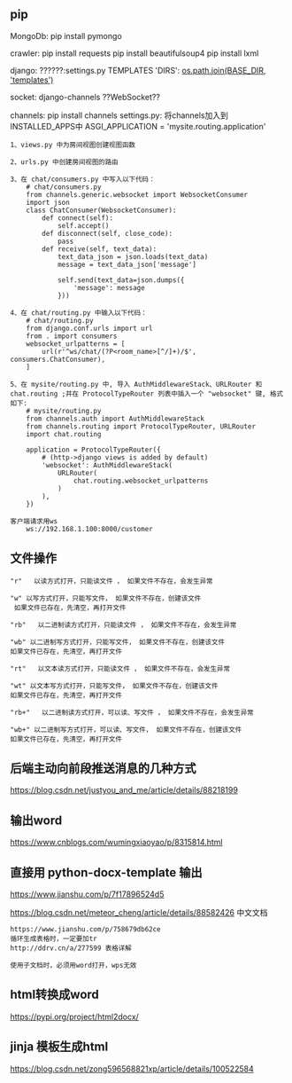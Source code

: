## pip 

MongoDb:
pip install pymongo

crawler:
pip install requests
pip install beautifulsoup4
pip install lxml

django:
	??????:settings.py	TEMPLATES	'DIRS': [os.path.join(BASE_DIR, 'templates')](????project????templates?)

socket:
	django-channels	??WebSocket??

channels:
	pip install channels
	settings.py:
		将channels加入到INSTALLED_APPS中
		ASGI_APPLICATION = 'mysite.routing.application'
	
	

	1、views.py 中为房间视图创建视图函数
	
	2、urls.py 中创建房间视图的路由
	
	3、在 chat/consumers.py 中写入以下代码：
		# chat/consumers.py
		from channels.generic.websocket import WebsocketConsumer
		import json
		class ChatConsumer(WebsocketConsumer):
			def connect(self):
				self.accept()
			def disconnect(self, close_code):
				pass
			def receive(self, text_data):
				text_data_json = json.loads(text_data)
				message = text_data_json['message']
	
				self.send(text_data=json.dumps({
					'message': message
				}))
				
	4、在 chat/routing.py 中输入以下代码：
		# chat/routing.py
		from django.conf.urls import url
		from . import consumers
		websocket_urlpatterns = [
			url(r'^ws/chat/(?P<room_name>[^/]+)/$', consumers.ChatConsumer),
		]
		
	5、在 mysite/routing.py 中, 导入 AuthMiddlewareStack、URLRouter 和 chat.routing ;并在 ProtocolTypeRouter 列表中插入一个 "websocket" 键, 格式如下:
		# mysite/routing.py
		from channels.auth import AuthMiddlewareStack
		from channels.routing import ProtocolTypeRouter, URLRouter
		import chat.routing
	
		application = ProtocolTypeRouter({
			# (http->django views is added by default)
			'websocket': AuthMiddlewareStack(
				URLRouter(
					chat.routing.websocket_urlpatterns
				)
			),
		})
	
	客户端请求用ws
		ws://192.168.1.100:8000/customer



## 文件操作

~~~
"r"   以读方式打开，只能读文件 ， 如果文件不存在，会发生异常      

"w" 以写方式打开，只能写文件， 如果文件不存在，创建该文件
 如果文件已存在，先清空，再打开文件

"rb"   以二进制读方式打开，只能读文件 ， 如果文件不存在，会发生异常      

"wb" 以二进制写方式打开，只能写文件， 如果文件不存在，创建该文件
如果文件已存在，先清空，再打开文件

"rt"   以文本读方式打开，只能读文件 ， 如果文件不存在，会发生异常      

"wt" 以文本写方式打开，只能写文件， 如果文件不存在，创建该文件
如果文件已存在，先清空，再打开文件

"rb+"   以二进制读方式打开，可以读、写文件 ， 如果文件不存在，会发生异常      

"wb+" 以二进制写方式打开，可以读、写文件， 如果文件不存在，创建该文件
如果文件已存在，先清空，再打开文件
~~~



## 后端主动向前段推送消息的几种方式

https://blog.csdn.net/justyou_and_me/article/details/88218199



## 输出word

https://www.cnblogs.com/wumingxiaoyao/p/8315814.html



## 直接用 python-docx-template 输出

https://www.jianshu.com/p/7f17896524d5

https://blog.csdn.net/meteor_cheng/article/details/88582426	中文文档

~~~
https://www.jianshu.com/p/758679db62ce
循环生成表格时，一定要加tr
http://ddrv.cn/a/277599	表格详解
~~~

~~~
使用子文档时，必须用word打开，wps无效
~~~





## html转换成word

https://pypi.org/project/html2docx/



## jinja 模板生成html

https://blog.csdn.net/zong596568821xp/article/details/100522584 